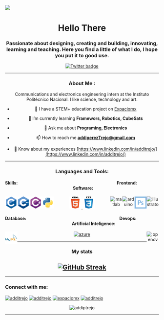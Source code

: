 <img src="https://media.licdn.com/dms/image/D4E16AQGlV6nDYyoAMw/profile-displaybackgroundimage-shrink_350_1400/0/1677189129711?e=1682553600&v=beta&t=8pySJ6AUBmlXCPaC9bQL9MtHQgyKLMH8AHPY8NGg0VE" width="1000" />
<h1 align="center"> Hello There </h1>
<h3 align="center"> Passionate about designing, creating and building, innovating, learning and teaching. Here you find a little of what I do, I hope you put it to good use. </h3>
</div>

<div id="badges" align="center">
  <a href="https://twitter.com/AddiTrejo">
    <img src="https://img.shields.io/twitter/follow/additrejo?color=red%20&logoColor=black&style=social"
         alt="Twitter badge" />
  </a>
  </d>

---
### About Me :
Communications and electronics engineering intern at the Instituto Politécnico Nacional.
I like science, technology and art.
- 🔭  I have a STEM+ education project on [Expaciomx](https://www.youtube.com/@expaciomx7487)

- 🌱 I’m currently learning **Framewors, Robotics, CubeSats**

- 💬 Ask me about **Programing, Electronics**

- 📫 How to reach me **addiperezTrejo@gmail.com**

- 📄 Know about my experiences [https://www.linkedin.com/in/additrejo/](https://www.linkedin.com/in/additrejo/)
 ------------------------------------------------
 <h3 align="Center">Languages and Tools:</h3>

<h4 align="left">Skills: &nbsp&nbsp&nbsp&nbsp&nbsp&nbsp&nbsp &nbsp&nbsp&nbsp&nbsp&nbsp&nbsp&nbsp&nbsp&nbsp&nbsp&nbsp&nbsp&nbsp&nbsp&nbsp&nbsp&nbsp&nbsp&nbsp&nbsp&nbsp&nbsp&nbsp&nbsp&nbsp&nbsp&nbsp&nbsp&nbsp&nbsp&nbsp&nbsp&nbsp&nbsp&nbsp&nbsp&nbsp&nbsp&nbsp&nbsp&nbsp&nbsp&nbsp&nbsp&nbsp&nbsp&nbsp&nbsp&nbsp&nbsp&nbsp&nbsp&nbsp&nbsp&nbsp&nbsp&nbsp&nbsp&nbsp&nbsp&nbsp&nbsp&nbsp&nbsp &nbsp&nbsp&nbsp&nbsp&nbsp&nbsp&nbsp&nbsp&nbsp&nbsp&nbsp&nbsp&nbsp&nbsp&nbsp&nbsp&nbsp&nbsp&nbsp&nbsp&nbsp&nbsp&nbsp  Frontend: &nbsp&nbsp&nbsp&nbsp&nbsp&nbsp&nbsp &nbsp&nbsp&nbsp&nbsp&nbsp&nbsp&nbsp&nbsp&nbsp&nbsp&nbsp&nbsp&nbsp&nbsp&nbsp&nbsp&nbsp&nbsp&nbsp&nbsp&nbsp&nbsp&nbsp&nbsp&nbsp&nbsp&nbsp&nbsp&nbsp&nbsp&nbsp&nbsp&nbsp&nbsp&nbsp&nbsp&nbsp&nbsp&nbsp&nbsp&nbsp&nbsp&nbsp&nbsp&nbsp&nbsp&nbsp&nbsp&nbsp&nbsp&nbsp&nbsp&nbsp&nbsp&nbsp&nbsp&nbsp&nbsp&nbsp&nbsp&nbsp&nbsp&nbsp&nbsp&nbsp&nbsp Software: </h4>
<a href="https://www.cprogramming.com/" target="_blank" rel="noreferrer"> <img src="https://raw.githubusercontent.com/devicons/devicon/master/icons/c/c-original.svg" alt="c" width="40" height="40" align="left"/></a><a href="https://www.w3schools.com/cpp/" target="_blank" rel="noreferrer"><img src="https://raw.githubusercontent.com/devicons/devicon/master/icons/cplusplus/cplusplus-original.svg" alt="cplusplus" width="40" height="40" align="left"/> </a> <a href="https://www.w3schools.com/cs/" target="_blank" rel="noreferrer"><img src="https://raw.githubusercontent.com/devicons/devicon/master/icons/csharp/csharp-original.svg" alt="csharp" width="40" height="40" align="left"/></a></a> <a href="https://www.python.org" target="_blank" rel="noreferrer"><img src="https://raw.githubusercontent.com/devicons/devicon/master/icons/python/python-original.svg" alt="python" width="40" height="40"align="left"/></a> <a href="https://www.w3.org/html/" target="_blank" rel="noreferrer"><img src="https://raw.githubusercontent.com/devicons/devicon/master/icons/html5/html5-original-wordmark.svg" alt="html5" width="40" height="40"/>  </a> <a href="https://www.w3schools.com/css/" target="_blank" rel="noreferrer"><img src="https://raw.githubusercontent.com/devicons/devicon/master/icons/css3/css3-original-wordmark.svg" alt="css3" width="40" height="40"/> </a>  <a href="https://www.adobe.com/in/products/illustrator.html" target="_blank" rel="noreferrer"> <img src="https://www.vectorlogo.zone/logos/adobe_illustrator/adobe_illustrator-icon.svg" alt="illustrator" width="40" height="40" align="right"/> </a>  <a href="https://www.photoshop.com/en" target="_blank" rel="noreferrer"> <img src="https://raw.githubusercontent.com/devicons/devicon/master/icons/photoshop/photoshop-line.svg" alt="photoshop" width="40" height="40" align="right"/> <a href="https://www.arduino.cc/" target="_blank" rel="noreferrer"> <img src="https://cdn.worldvectorlogo.com/logos/arduino-1.svg" alt="arduino" width="40" height="40" align="right"/> </a> <a href="https://www.mathworks.com/" target="_blank" rel="noreferrer"> <img src="https://upload.wikimedia.org/wikipedia/commons/2/21/Matlab_Logo.png" alt="matlab" width="40" height="40" align="right"/> </a>
  
  
<h4 align="left">Database: &nbsp&nbsp&nbsp&nbsp&nbsp&nbsp&nbsp &nbsp&nbsp&nbsp&nbsp&nbsp&nbsp&nbsp&nbsp&nbsp&nbsp&nbsp&nbsp&nbsp&nbsp&nbsp&nbsp&nbsp&nbsp&nbsp&nbsp&nbsp&nbsp&nbsp&nbsp&nbsp&nbsp&nbsp&nbsp&nbsp&nbsp&nbsp&nbsp&nbsp&nbsp&nbsp&nbsp&nbsp&nbsp&nbsp&nbsp&nbsp&nbsp&nbsp&nbsp&nbsp&nbsp&nbsp&nbsp&nbsp&nbsp&nbsp&nbsp&nbsp&nbsp&nbsp&nbsp&nbsp&nbsp&nbsp&nbsp&nbsp&nbsp&nbsp&nbsp &nbsp&nbsp&nbsp&nbsp&nbsp&nbsp&nbsp&nbsp&nbsp&nbsp&nbsp&nbsp&nbsp&nbsp&nbsp&nbsp&nbsp&nbspDevops:&nbsp&nbsp&nbsp&nbsp&nbsp&nbsp&nbsp &nbsp&nbsp&nbsp&nbsp&nbsp&nbsp&nbsp&nbsp&nbsp&nbsp&nbsp&nbsp&nbsp&nbsp&nbsp&nbsp&nbsp&nbsp&nbsp&nbsp&nbsp&nbsp&nbsp&nbsp&nbsp&nbsp&nbsp&nbsp&nbsp&nbsp&nbsp&nbsp&nbsp&nbsp&nbsp&nbsp&nbsp&nbsp&nbsp&nbsp&nbsp&nbsp&nbsp&nbsp&nbsp&nbsp&nbsp&nbsp&nbsp&nbsp&nbsp&nbsp&nbsp&nbsp&nbsp&nbsp&nbsp&nbsp&nbsp&nbsp&nbsp&nbsp&nbsp&nbsp&nbsp Artificial Inteligence: </h4>
  
<a href="https://www.mysql.com/" target="_blank" rel="noreferrer"> <img src="https://raw.githubusercontent.com/devicons/devicon/master/icons/mysql/mysql-original-wordmark.svg" alt="mysql" width="40" height="40" align="left"/> </a> <a href="https://azure.microsoft.com/en-in/" target="_blank" rel="noreferrer">
<img src="https://www.vectorlogo.zone/logos/microsoft_azure/microsoft_azure-icon.svg" alt="azure" width="40" height="40"/> </a> <a href="https://opencv.org/" target="_blank" rel="noreferrer"> <img src="https://www.vectorlogo.zone/logos/opencv/opencv-icon.svg" alt="opencv" width="40" height="40" align="right"/> </a> 
  
---
### My stats
[![GitHub Streak](http://github-readme-streak-stats.herokuapp.com?user=AddiTrejo&theme=dark&locale=es)](https://git.io/streak-stats)
---

  
---
<h3 align="left">Connect with me:</h3>
<p align="left">
<a href="https://twitter.com/additrejo" target="blank"><img align="center" src="https://raw.githubusercontent.com/rahuldkjain/github-profile-readme-generator/master/src/images/icons/Social/twitter.svg" alt="additrejo" height="30" width="40" /></a>
<a href="https://instagram.com/additrejo" target="blank"><img align="center" src="https://raw.githubusercontent.com/rahuldkjain/github-profile-readme-generator/master/src/images/icons/Social/instagram.svg" alt="additrejo" height="30" width="40" /></a>
<a href="https://www.youtube.com/@expaciomx7487" target="blank"><img align="center" src="https://raw.githubusercontent.com/rahuldkjain/github-profile-readme-generator/master/src/images/icons/Social/youtube.svg" alt="expaciomx" height="30" width="40" /></a>
 <a href="https://linkedin.com/in/additrejo" target="blank"><img align="center" src="https://raw.githubusercontent.com/rahuldkjain/github-profile-readme-generator/master/src/images/icons/Social/linked-in-alt.svg" alt="additrejo" height="30" width="40" /></a>

</p> <p align="rigt"> <img src="https://komarev.com/ghpvc/?username=addiptrejo&label=Profile%20views&color=0e75b6&style=flat" alt="addiptrejo" /> </p> 

  ---
